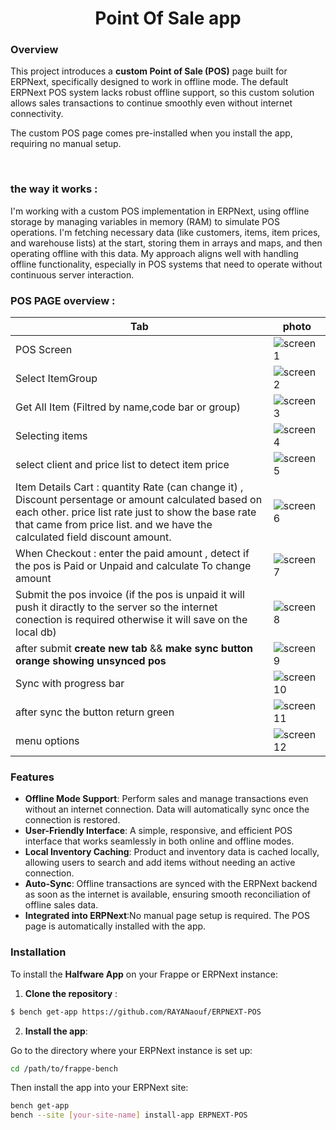 <h1 align="center" >
  Point Of Sale app
</h1>

### Overview
This project introduces a **custom Point of Sale (POS)** page built for ERPNext, specifically designed to work in offline mode. The default ERPNext POS system lacks robust offline support, so this custom solution allows sales transactions to continue smoothly even without internet connectivity.

The custom POS page comes pre-installed when you install the app, requiring no manual setup.

<br>

### the way it works :
I'm working with a custom POS implementation in ERPNext, using offline storage by managing variables in memory (RAM) to simulate POS operations. I'm fetching necessary data (like customers, items, item prices, and warehouse lists) at the start, storing them in arrays and maps, and then operating offline with this data. My approach aligns well with handling offline functionality, especially in POS systems that need to operate without continuous server interaction.

### POS PAGE overview :
| Tab | photo |
|-----|-------|
|POS Screen                         | ![screen1](https://github.com/user-attachments/assets/0c20ab4c-d69f-4e77-8195-6bdca0f973bd)|
|Select ItemGroup                   | ![screen2](https://github.com/user-attachments/assets/329f88e2-793a-4c1c-82ee-1c2423fa7f47)|
|Get All Item (Filtred by name,code bar or group)             | ![screen3](https://github.com/user-attachments/assets/d44ecd0e-18e3-4ed4-94c5-c5aacce9fe88)|
|Selecting items                    | ![screen4](https://github.com/user-attachments/assets/ee198c63-8bdd-47dd-8667-6e39aa3baabc)|
|select client and price list to detect item price              | ![screen5](https://github.com/user-attachments/assets/38b60eaf-5992-4c5f-91d3-54bfb86eb91b)|
|Item Details Cart : quantity Rate (can change it) , Discount persentage or amount calculated based on each other. price list rate just to show the base rate that came from price list. and we have the calculated field discount  amount.                    | ![screen6](https://github.com/user-attachments/assets/40921d3f-ce60-4d16-ae94-b0c0522d2862)|
|When Checkout : enter the paid amount , detect if the pos is Paid or Unpaid and calculate To change amount                     | ![screen7](https://github.com/user-attachments/assets/4d3f379b-b10f-41b0-8d50-89cab9523cf3)|
|Submit the pos invoice (if the pos is unpaid it will push it diractly to the server so the internet conection is required otherwise it will save on the local db)  | ![screen8](https://github.com/user-attachments/assets/aa9e31dc-57f7-4c57-b4eb-2af865431a7e)|
|after submit **create new tab** && **make sync button orange showing unsynced pos** | ![screen9](https://github.com/user-attachments/assets/b0e0eeb4-776d-454e-83e4-f2d5a605e474)|
|Sync with progress bar             | ![screen10](https://github.com/user-attachments/assets/d5375c99-dd45-4afb-8b62-111eb93777a5)|
|after sync the button return green | ![screen11](https://github.com/user-attachments/assets/13e05d96-abed-48cb-9aa6-e02e6af183c8)|
|menu options                       | ![screen12](https://github.com/user-attachments/assets/576b0c96-c44f-4e90-86ae-31d83816c60c)|






### Features
- **Offline Mode Support**: Perform sales and manage transactions even without an internet connection. Data will automatically sync once the connection is restored.
- **User-Friendly Interface**: A simple, responsive, and efficient POS interface that works seamlessly in both online and offline modes.
- **Local Inventory Caching**: Product and inventory data is cached locally, allowing users to search and add items without needing an active connection.
- **Auto-Sync**: Offline transactions are synced with the ERPNext backend as soon as the internet is available, ensuring smooth reconciliation of offline sales data.
- **Integrated into ERPNext**:No manual page setup is required. The POS page is automatically installed with the app.

### Installation
To install the **Halfware App** on your Frappe or ERPNext instance: 
1. **Clone the repository** : 
```bash
$ bench get-app https://github.com/RAYANaouf/ERPNEXT-POS
```
2. **Install the app**:

Go to the directory where your ERPNext instance is set up:
```bash
cd /path/to/frappe-bench
```
Then install the app into your ERPNext site:

```bash
bench get-app  
bench --site [your-site-name] install-app ERPNEXT-POS
```
